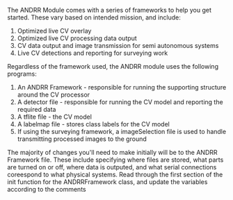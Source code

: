 The ANDRR Module comes with a series of frameworks to help you get started. These vary based on intended mission, and include:
1. Optimized live CV overlay
2. Optimized live CV processing data output
3. CV data output and image transmission for semi autonomous systems
4. Live CV detections and reporting for surveying work

Regardless of the framework used, the ANDRR module uses the following programs:
1. An ANDRR Framework - responsible for running the supporting structure around the CV processor
2. A detector file - responsible for running the CV model and reporting the required data
3. A tflite file - the CV model
4. A labelmap file - stores class labels for the CV model
5. If using the surveying framework, a imageSelection file is used to handle transmitting processed images to the ground

The majority of changes you'll need to make initially will be to the ANDRR Framework file. These include specifying where files are stored, what parts are turned on or off, where data is outputed, and what serial connections coreespond to what physical systems. Read through the first section of the init function for the ANDRRFramework class, and update the variables according to the comments
